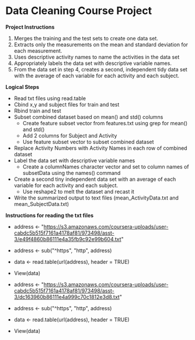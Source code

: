 # Data Cleaning Course Project




**Project Instructions**

1.	Merges the training and the test sets to create one data set.
2.	Extracts only the measurements on the mean and standard deviation for each measurement. 
3.	Uses descriptive activity names to name the activities in the data set
4.	Appropriately labels the data set with descriptive variable names. 
5.	From the data set in step 4, creates a second, independent tidy data set with the average of each variable for each activity and each subject.


**Logical Steps**

*	Read txt files using read.table
*	Cbind x,y and subject files for train and test
*	Rbind train and test 
*	Subset combined dataset based on mean() and std() columns
	* Create feature subset vector from features.txt using grep for mean() and std()
	* Add 2 columns for Subject and Activity
	* Use feature subset vector to subset combined dataset
*   Replace Activity Numbers with Activity Names in each row of combined dataset
*	Label the data set with descriptive variable names
	* Create a columnNames character vector and set to column names of subsetData using the names() command
*	Create a second tiny independent data set with an average of each variable for each activity and each subject.
	* Use reshape2 to melt the dataset and recast it
*	Write the summarized output to text files (mean_ActivityData.txt and mean_SubjectData.txt)



**Instructions for reading the txt files**

* address <- "https://s3.amazonaws.com/coursera-uploads/user-cabdc5b515f7161a4178af81/973498/asst-3/e49f4860b86111e4a35fb9c92e99b604.txt"
* address <- sub("^https", "http", address)
* data <- read.table(url(address), header = TRUE)
* View(data)


* address <- "https://s3.amazonaws.com/coursera-uploads/user-cabdc5b515f7161a4178af81/973498/asst-3/dc163960b86111e4a999c70c1812e3d8.txt"
* address <- sub("^https", "http", address)
* data <- read.table(url(address), header = TRUE)
* View(data)